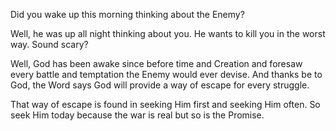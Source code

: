 Did you wake up this morning thinking about the Enemy?

Well, he was up all night thinking about you. He wants to kill you in the worst way. Sound scary?

Well, God has been awake since before time and Creation and foresaw every battle and temptation the Enemy would ever devise. And thanks be to God, the Word says God will provide a way of escape for every struggle. 

That way of escape is found in seeking Him first and seeking Him often. So seek Him today because the war is real but so is the Promise. 